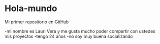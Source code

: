 # Hola-mundo
Mi primer repositorio en GitHub

-mi nombre es Lauri Vera y me gusta mucho poder compartir con ustedes mis proyectos
-tengo 24 años
-no soy muy buena socializando

